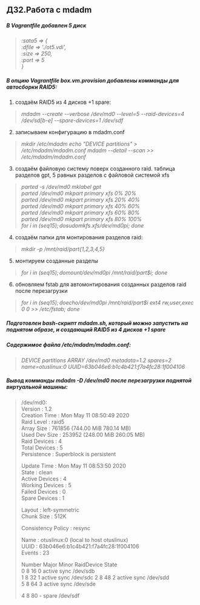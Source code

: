 ## ДЗ2.Работа с mdadm
##### В Vagrantfile добавлен 5 диск  
>*:sata5 => {*  
>*:dfile => './ot5.vdi',*  
>*:size => 250,*  
>*:port => 5*  
>*}*

##### В опцию Vagrantfile box.vm.provision добавлены комманды для автосборки RAID5:

1. создаём RAID5 из 4 дисков +1 spare:
>*mdadm --create --verbose /dev/md0 --level=5 --raid-devices=4 /dev/sd[b-e] --spare-devices=1 /dev/sdf*  

2. записываем конфигурацию в mdadm.conf

>*mkdir /etc/mdadm*
>*echo "DEVICE partitions" > /etc/mdadm/mdadm.conf*
>*mdadm --detail --scan >> /etc/mdadm/mdadm.conf*

3. создаём файловую систему поверх созданного raid. таблица разделов gpt, 5 равных разделов с файловой системой xfs

>*parted -s /dev/md0 mklabel gpt*  
>*parted /dev/md0 mkpart primary xfs 0% 20%*  
>*parted /dev/md0 mkpart primary xfs 20% 40%*  
>*parted /dev/md0 mkpart primary xfs 40% 60%*  
>*parted /dev/md0 mkpart primary xfs 60% 80%*  
>*parted /dev/md0 mkpart primary xfs 80% 100%*  
>*for i in $(seq 1 5); do sudo mkfs.xfs /dev/md0p$i; done*  
4. создаём папки для монтирования разделов raid:

>*mkdir -p /mnt/raid/part{1,2,3,4,5}*

5. монтируем созданные разделы

>*for i in $(seq 1 5); do mount /dev/md0p$i /mnt/raid/part$i; done*

6. обновляем fstab для автомонтирования созданных разделов raid после перезагрузки

>*for i in $(seq 1 5); do echo /dev/md0p$i /mnt/raid/part$i ext4  rw,user,exec 0 0 >> /etc/fstab; done*

##### Подготовлен bash-скрипт *mdadm.sh*, который можно запустить на поднятом образе, и создающий RAID5 из 4 дисков  +1 spare

##### Содержимое файла */etc/mdadm/mdadm.conf*:

>*DEVICE partitions*
>*ARRAY /dev/md0 metadata=1.2 spares=2 name=otuslinux:0* *UUID=63b046e6:b1c4b421:f7a4fc28:1f004106*

##### Вывод комманды *mdadm -D /dev/md0* после перезагрузки поднятой виртуальной машины:

>/dev/md0:  
>Version : 1.2  
>Creation Time : Mon May 11 08:50:49 2020  
>Raid Level : raid5  
>Array Size : 761856 (744.00 MiB 780.14 MB)  
>Used Dev Size : 253952 (248.00 MiB 260.05 MB)  
>Raid Devices : 4  
>Total Devices : 5  
>Persistence : Superblock is persistent  
>  
>Update Time : Mon May 11 08:53:50 2020  
>State : clean  
>Active Devices : 4  
>Working Devices : 5  
>Failed Devices : 0  
>Spare Devices : 1  
>
>Layout : left-symmetric  
>Chunk Size : 512K  
>  
>Consistency Policy : resync  
>  
>Name : otuslinux:0  (local to host otuslinux)  
>UUID : 63b046e6:b1c4b421:f7a4fc28:1f004106  
>Events : 23  
>   
>Number   Major   Minor   RaidDevice State  
>0       8       16        0      active sync   /dev/sdb  
>1       8       32        1      active sync   /dev/sdc 
>2       8       48        2      active sync   /dev/sdd  
>5       8       64        3      active sync   /dev/sde  
> 
>4       8       80        -      spare   /dev/sdf  
>
